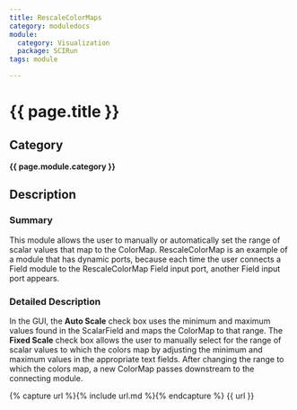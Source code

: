 ```yaml
---
title: RescaleColorMaps
category: moduledocs
module:
  category: Visualization
  package: SCIRun
tags: module

---
```


# {{ page.title }}

## Category

**{{ page.module.category }}**

## Description

### Summary

This module allows the user to manually or automatically set the range of scalar values that map to the ColorMap. RescaleColorMap is an example of a module that has dynamic ports, because each time the user connects a Field module to the RescaleColorMap Field input port, another Field input port appears.

### Detailed Description

In the GUI, the **Auto Scale** check box uses the minimum and maximum values found in the ScalarField and maps the ColorMap to that range. The **Fixed Scale** check box allows the user to manually select for the range of scalar values to which the colors map by adjusting the minimum and maximum values in the appropriate text fields. After changing the range to which the colors map, a new ColorMap passes downstream to the connecting module.

{% capture url %}{% include url.md %}{% endcapture %}
{{ url }}

